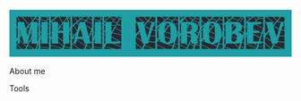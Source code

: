 ![Header](https://github.com/MihailVorobev/MihailVorobev/blob/main/assets/name.png)

About me

Tools